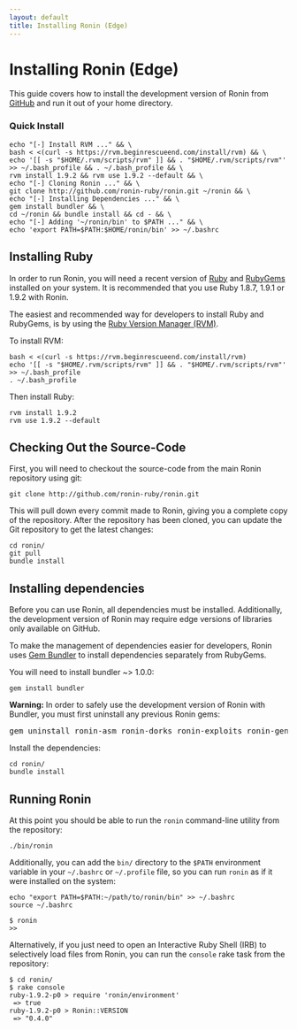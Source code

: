 ```yaml
---
layout: default
title: Installing Ronin (Edge)
---
```


# Installing Ronin (Edge)

This guide covers how to install the development version of Ronin from
[GitHub](http://github.com/ronin-ruby/ronin/) and run it out of your
home directory.

### Quick Install

    echo "[-] Install RVM ..." && \
    bash < <(curl -s https://rvm.beginrescueend.com/install/rvm) && \
    echo '[[ -s "$HOME/.rvm/scripts/rvm" ]] && . "$HOME/.rvm/scripts/rvm"' >> ~/.bash_profile && . ~/.bash_profile && \
    rvm install 1.9.2 && rvm use 1.9.2 --default && \
    echo "[-] Cloning Ronin ..." && \
    git clone http://github.com/ronin-ruby/ronin.git ~/ronin && \
    echo "[-] Installing Dependencies ..." && \
    gem install bundler && \
    cd ~/ronin && bundle install && cd - && \
    echo "[-] Adding '~/ronin/bin' to $PATH ..." && \
    echo 'export PATH=$PATH:$HOME/ronin/bin' >> ~/.bashrc

## Installing Ruby

In order to run Ronin, you will need a recent version of
[Ruby](http://www.ruby-lang.org/) and [RubyGems](http://rubygems.org/)
installed on your system. It is recommended that you use Ruby 1.8.7, 1.9.1
or 1.9.2 with Ronin.

The easiest and recommended way for developers to install Ruby and RubyGems,
is by using the [Ruby Version Manager (RVM)](http://rvm.beginrescueend.com/).

To install RVM:

    bash < <(curl -s https://rvm.beginrescueend.com/install/rvm)
    echo '[[ -s "$HOME/.rvm/scripts/rvm" ]] && . "$HOME/.rvm/scripts/rvm"' >> ~/.bash_profile
    . ~/.bash_profile
    
Then install Ruby:

    rvm install 1.9.2
    rvm use 1.9.2 --default

## Checking Out the Source-Code

First, you will need to checkout the source-code from the main Ronin
repository using git:

    git clone http://github.com/ronin-ruby/ronin.git

This will pull down every commit made to Ronin, giving you a complete copy of
the repository. After the repository has been cloned, you can update the Git
repository to get the latest changes:

    cd ronin/
    git pull
    bundle install

## Installing dependencies

Before you can use Ronin, all dependencies must be installed. Additionally, the
development version of Ronin may require edge versions of libraries
only available on GitHub.

To make the management of dependencies easier for developers, Ronin uses
[Gem Bundler](http://gembundler.com/) to install dependencies separately from
RubyGems.

You will need to install bundler ~> 1.0.0:

    gem install bundler

<div class="warning">
  <p>
    <b>Warning:</b> In order to safely use the development version of Ronin
    with Bundler, you must first uninstall any previous Ronin gems:
  </p>

  <pre>gem uninstall ronin-asm ronin-dorks ronin-exploits ronin-gen ronin-php ronin-scanners ronin-sql ronin-web ronin</pre>
</div>

Install the dependencies:

    cd ronin/
    bundle install

## Running Ronin

At this point you should be able to run the `ronin` command-line utility
from the repository:

    ./bin/ronin

Additionally, you can add the `bin/` directory to the `$PATH`
environment variable in your `~/.bashrc` or `~/.profile` file, so you can run
`ronin` as if it were installed on the system:

    echo "export PATH=$PATH:~/path/to/ronin/bin" >> ~/.bashrc
    source ~/.bashrc

    $ ronin
    >>

Alternatively, if you just need to open an Interactive Ruby Shell (IRB) to
selectively load files from Ronin, you can run the `console` rake task
from the repository:

    $ cd ronin/
    $ rake console
    ruby-1.9.2-p0 > require 'ronin/environment'
     => true
    ruby-1.9.2-p0 > Ronin::VERSION
     => "0.4.0"

